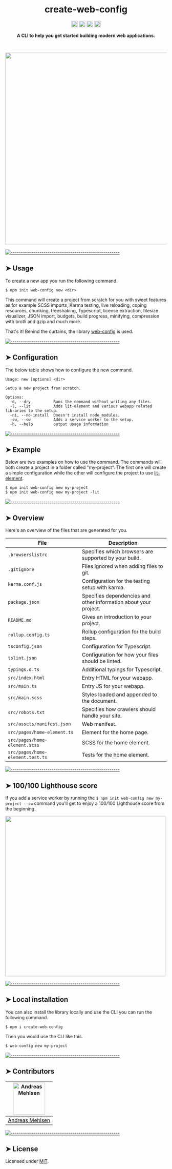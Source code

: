 <h1 align="center">create-web-config</h1>
<p align="center">
		<a href="https://npmcharts.com/compare/create-web-config?minimal=true"><img alt="Downloads per month" src="https://img.shields.io/npm/dm/create-web-config.svg" height="20"/></a>
<a href="https://www.npmjs.com/package/create-web-config"><img alt="NPM Version" src="https://img.shields.io/npm/v/create-web-config.svg" height="20"/></a>
<a href="https://david-dm.org/andreasbm/create-web-config"><img alt="Dependencies" src="https://img.shields.io/david/andreasbm/create-web-config.svg" height="20"/></a>
<a href="https://github.com/andreasbm/create-web-config/graphs/contributors"><img alt="Contributors" src="https://img.shields.io/github/contributors/andreasbm/create-web-config.svg" height="20"/></a>
	</p>

<p align="center">
  <b>A CLI to help you get started building modern web applications.</b></br>
  <sub><sub>
</p>

<br />


<p align="center">
	<img src="https://raw.githubusercontent.com/andreasbm/create-web-config/master/example.gif" width="600">
</p>


[![-----------------------------------------------------](https://raw.githubusercontent.com/andreasbm/readme/master/assets/lines/colored.png)](#usage)

## ➤ Usage

To create a new app you run the following command.

```
$ npm init web-config new <dir>
```

This command will create a project from scratch for you with sweet features as for example SCSS imports, Karma testing, live reloading, coping resources, chunking, treeshaking, Typescript, license extraction, filesize visualizer, JSON import, budgets, build progress, minifying, compression with brotli and gzip and much more.

That's it! Behind the curtains, the library [web-config](https://github.com/andreasbm/web-config) is used.


[![-----------------------------------------------------](https://raw.githubusercontent.com/andreasbm/readme/master/assets/lines/colored.png)](#configuration)

## ➤ Configuration

The below table shows how to configure the new command.

```
Usage: new [options] <dir>

Setup a new project from scratch.

Options:
  -d, --dry          Runs the command without writing any files.
  -l, --lit          Adds lit-element and various webapp related libraries to the setup.
  -ni, --no-install  Doesn't install node_modules.
  -sw, --sw          Adds a service worker to the setup.
  -h, --help         output usage information
```


[![-----------------------------------------------------](https://raw.githubusercontent.com/andreasbm/readme/master/assets/lines/colored.png)](#example)

## ➤ Example

Below are two examples on how to use the command. The commands will both create a project in a folder called "my-project". The first one will create a simple configuration while the other will configure the project to use [lit-element](https://github.com/Polymer/lit-element).

```
$ npm init web-config new my-project
$ npm init web-config new my-project -lit
```


[![-----------------------------------------------------](https://raw.githubusercontent.com/andreasbm/readme/master/assets/lines/colored.png)](#overview)

## ➤ Overview

Here's an overview of the files that are generated for you.


| File                             | Description                                      |
|----------------------------------|--------------------------------------------------|
| `.browserslistrc`                | Specifies which browsers are supported by your build. |
| `.gitignore`                     | Files ignored when adding files to git.          |
| `karma.conf.js`                  | Configuration for the testing setup with karma.  |
| `package.json`                   | Specifies dependencies and other information about your project. |
| `README.md`                      | Gives an introduction to your project.           |
| `rollup.config.ts`               | Rollup configuration for the build steps.        |
| `tsconfig.json`                  | Configuration for Typescript.                    |
| `tslint.json`                    | Configuration for how your files should be linted. |
| `typings.d.ts`                   | Additional typings for Typescript.               |
| `src/index.html`                 | Entry HTML for your webapp.                      |
| `src/main.ts`                    | Entry JS for your webapp.                        |
| `src/main.scss`                  | Styles loaded and appended to the document.      |
| `src/robots.txt`                 | Specifies how crawlers should handle your site.  |
| `src/assets/manifest.json`       | Web manifest.                                    |
| `src/pages/home-element.ts`      | Element for the home page.                       |
| `src/pages/home-element.scss`    | SCSS for the home element.                       |
| `src/pages/home-element.test.ts` | Tests for the home element.                      |



[![-----------------------------------------------------](https://raw.githubusercontent.com/andreasbm/readme/master/assets/lines/colored.png)](#100100-lighthouse-score)

## ➤ 100/100 Lighthouse score

If you add a service worker by running the `$ npm init web-config new my-project --sw` command you'll get to enjoy a 100/100 Lighthouse score from the beginning.

<img src="https://raw.githubusercontent.com/andreasbm/create-web-config/master/lighthouse.png" width="500">


[![-----------------------------------------------------](https://raw.githubusercontent.com/andreasbm/readme/master/assets/lines/colored.png)](#local-installation)

## ➤ Local installation

You can also install the library locally and use the CLI you can run the following command.

```
$ npm i create-web-config
```

Then you would use the CLI like this.

```
$ web-config new my-project
```


[![-----------------------------------------------------](https://raw.githubusercontent.com/andreasbm/readme/master/assets/lines/colored.png)](#contributors)

## ➤ Contributors
	

| [<img alt="Andreas Mehlsen" src="https://avatars1.githubusercontent.com/u/6267397?s=460&v=4" width="100">](https://twitter.com/andreasmehlsen) |
|:--------------------------------------------------:|
| [Andreas Mehlsen](https://twitter.com/andreasmehlsen) |


[![-----------------------------------------------------](https://raw.githubusercontent.com/andreasbm/readme/master/assets/lines/colored.png)](#license)

## ➤ License
	
Licensed under [MIT](https://opensource.org/licenses/MIT).